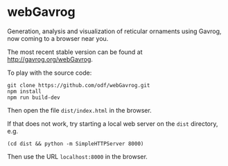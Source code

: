 webGavrog
=========

Generation, analysis and visualization of reticular ornaments using Gavrog, now coming to a browser near you.

The most recent stable version can be found at http://gavrog.org/webGavrog.

To play with the source code:

    git clone https://github.com/odf/webGavrog.git
    npm install
    npm run build-dev

Then open the file `dist/index.html` in the browser.

If that does not work, try starting a local web server on the `dist` directory, e.g.

    (cd dist && python -m SimpleHTTPServer 8000)

Then use the URL `localhost:8000` in the browser.
